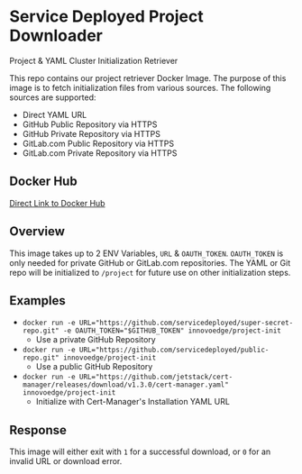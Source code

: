 # Service Deployed Project Downloader

Project & YAML Cluster Initialization Retriever

This repo contains our project retriever Docker Image. The purpose of this image is to fetch initialization files from various sources. The following sources are supported:

- Direct YAML URL
- GitHub Public Repository via HTTPS
- GitHub Private Repository via HTTPS
- GitLab.com Public Repository via HTTPS
- GitLab.com Private Repository via HTTPS

## Docker Hub

[Direct Link to Docker Hub](https://hub.docker.com/r/innovoedge/project-init)

## Overview

This image takes up to 2 ENV Variables, `URL` & `OAUTH_TOKEN`. `OAUTH_TOKEN` is only needed for private GitHub or GitLab.com repositories. The YAML or Git repo will be initialized to `/project` for future use on other initialization steps.

## Examples

- `docker run -e URL="https://github.com/servicedeployed/super-secret-repo.git" -e OAUTH_TOKEN="$GITHUB_TOKEN" innovoedge/project-init`
  - Use a private GitHub Repository
- `docker run -e URL="https://github.com/servicedeployed/public-repo.git" innovoedge/project-init`
  - Use a public GitHub Repository
- `docker run -e URL="https://github.com/jetstack/cert-manager/releases/download/v1.3.0/cert-manager.yaml" innovoedge/project-init`
  - Initialize with Cert-Manager's Installation YAML URL

## Response

This image will either exit with `1` for a successful download, or `0` for an invalid URL or download error.